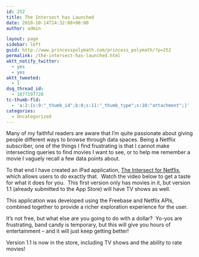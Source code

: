 ```yaml
---
id: 252
title: The Intersect has Launched
date: 2010-10-14T14:32:08+00:00
author: admin

layout: page
sidebar: left
guid: http://www.princesspolymath.com/princess_polymath/?p=252
permalink: /the-intersect-has-launched.html
aktt_notify_twitter:
  - yes
  - yes
aktt_tweeted:
  - 1
dsq_thread_id:
  - 1877197728
tc-thumb-fld:
  - 'a:2:{s:9:"_thumb_id";b:0;s:11:"_thumb_type";s:10:"attachment";}'
categories:
  - Uncategorized
---
```

Many of my faithful readers are aware that I&#8217;m quite passionate about giving people different ways to browse through data spaces. Being a Netflix subscriber, one of the things I find frustrating is that I cannot make intersecting queries to find movies I want to see, or to help me remember a movie I vaguely recall a few data points about.

To that end I have created an iPad application, <a href="http://click.linksynergy.com/fs-bin/stat?id=i8xI7HEP0Ak&#038;offerid=146261&#038;type=3&#038;subid=0&#038;tmpid=1826&#038;RD_PARM1=http%253A%252F%252Fitunes.apple.com%252Fus%252Fapp%252Fthe-intersect-for-netflix%252Fid396597722%253Fmt%253D8%2526uo%253D4%2526partnerId%253D30" target="itunes_store">The Intersect for Netflix</a>, which allows users to do exactly that.  Watch the video below to get a taste for what it does for you.  This first version only has movies in it, but version 1.1 (already submitted to the App Store) will have TV shows as well.

This application was developed using the Freebase and Netflix APIs, combined together to provide a richer exploration experience for the user.

It&#8217;s not free, but what else are you going to do with a dollar?  Yo-yos are frustrating, band candy is temporary, but this will give you hours of entertainment &#8211; and it will just keep getting better!

Version 1.1 is now in the store, including TV shows and the ability to rate movies!